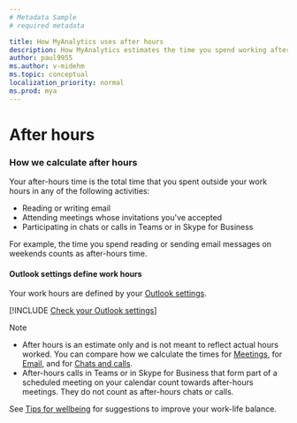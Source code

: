 ```yaml
---
# Metadata Sample
# required metadata

title: How MyAnalytics uses after hours
description: How MyAnalytics estimates the time you spend working after your work hours have ended
author: paul9955
ms.author: v-midehm
ms.topic: conceptual
localization_priority: normal 
ms.prod: mya
---
```


# After hours 

### How we calculate after hours

Your after-hours time is the total time that you spent outside your work hours in any of the following activities:

 * Reading or writing email
 * Attending meetings whose invitations you've accepted
 * Participating in chats or calls in Teams or in Skype for Business 

For example, the time you spend reading or sending email messages on weekends counts as after-hours time.

#### Outlook settings define work hours

Your work hours are defined by your [Outlook settings](https://outlook.office.com/calendar/options/calendar/view/appearance).

[!INCLUDE [Check your Outlook settings](../../Includes/to-check-your-outlook-settings.md)]

>[!Note] 
> * After hours is an estimate only and is not meant to reflect actual hours worked. You can compare how we calculate the times for [Meetings](MyA-DB-Meetings.md), for [Email](MyA-DB-Emails.md), and for [Chats and calls](MyA-DB-Chats-and-calls.md).
> * After-hours calls in Teams or in Skype for Business that form part of a scheduled meeting on your calendar count towards after-hours meetings. They do not count as after-hours chats or calls.

See [Tips for wellbeing](../../use/wellbeing.md#wellbeing-tips) for suggestions to improve your work-life balance.
